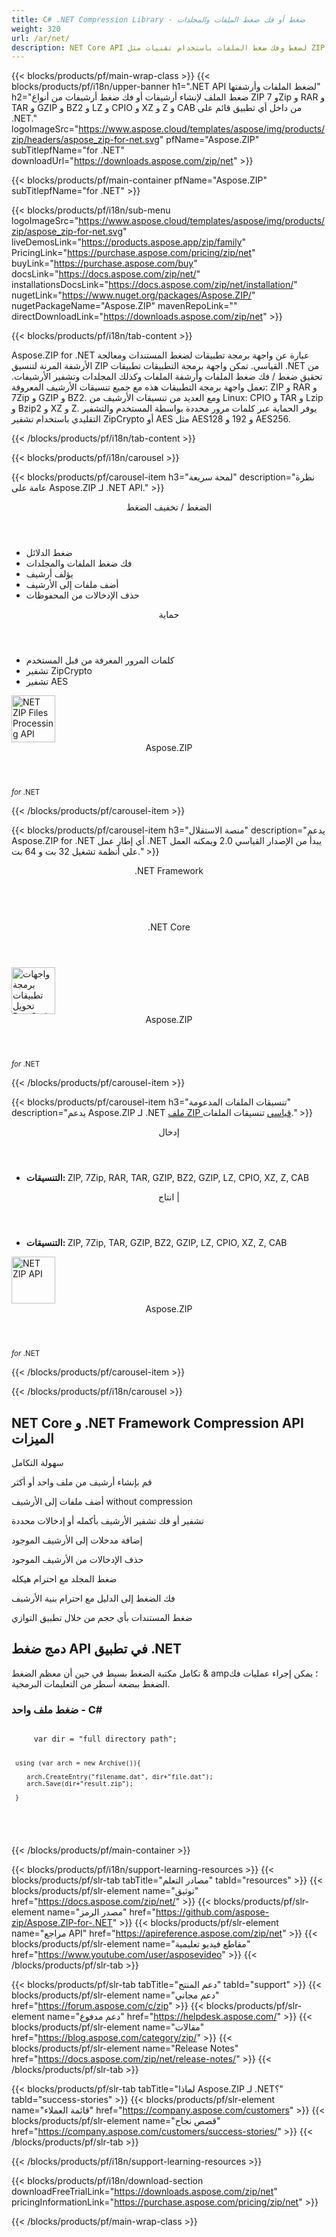 ```yaml
---
title: C# .NET Compression Library - ضغط أو فك ضغط الملفات والمجلدات 
weight: 320
url: /ar/net/ 
description: NET Core API لضغط وفك ضغط الملفات باستخدام تقنيات مثل ZIP TAR GZIP BZ2.
---
```


{{< blocks/products/pf/main-wrap-class >}}
{{< blocks/products/pf/i18n/upper-banner h1=".NET API لضغط الملفات وأرشفتها" h2="ضغط الملف لإنشاء أرشيفات أو فك ضغط أرشيفات من أنواع ZIP و 7Zip و RAR و TAR و GZIP و BZ2 و LZ و CPIO و XZ و Z و CAB من داخل أي تطبيق قائم على .NET." logoImageSrc="https://www.aspose.cloud/templates/aspose/img/products/zip/headers/aspose_zip-for-net.svg" pfName="Aspose.ZIP" subTitlepfName="for .NET" downloadUrl="https://downloads.aspose.com/zip/net" >}}

{{< blocks/products/pf/main-container pfName="Aspose.ZIP" subTitlepfName="for .NET" >}}

{{< blocks/products/pf/i18n/sub-menu logoImageSrc="https://www.aspose.cloud/templates/aspose/img/products/zip/aspose_zip-for-net.svg" liveDemosLink="https://products.aspose.app/zip/family" PricingLink="https://purchase.aspose.com/pricing/zip/net" buyLink="https://purchase.aspose.com/buy" docsLink="https://docs.aspose.com/zip/net/" installationsDocsLink="https://docs.aspose.com/zip/net/installation/" nugetLink="https://www.nuget.org/packages/Aspose.ZIP/" nugetPackageName="Aspose.ZIP" mavenRepoLink="" directDownloadLink="https://downloads.aspose.com/zip/net" >}}

{{< blocks/products/pf/i18n/tab-content >}}
<p>Aspose.ZIP for .NET عبارة عن واجهة برمجة تطبيقات لضغط المستندات ومعالجة الأرشفة المرنة لتنسيق ZIP القياسي. تمكن واجهة برمجة التطبيقات تطبيقات .NET من تحقيق ضغط / فك ضغط الملفات وأرشفة الملفات وكذلك المجلدات وتشفير الأرشيفات. تعمل واجهة برمجة التطبيقات هذه مع جميع تنسيقات الأرشيف المعروفة: ZIP و RAR و 7Zip و GZIP و BZ2. ومع العديد من تنسيقات الأرشيف من Linux: CPIO و TAR و Lzip و Bzip2 و XZ و Z. يوفر الحماية عبر كلمات مرور محددة بواسطة المستخدم والتشفير التقليدي باستخدام تشفير ZipCrypto أو AES مثل AES128 و 192 و AES256.</p>

{{< /blocks/products/pf/i18n/tab-content >}}

<!--Diagrams Start-->
{{< blocks/products/pf/i18n/carousel >}}

{{< blocks/products/pf/carousel-item h3="لمحة سريعة" description="نظرة عامة على Aspose.ZIP لـ .NET API." >}}
<div class="diagram1 d1-net">
 <div class="d1-row">
  <div class="d1-col d1-left">
   <header>
    <i class="fa fa-file-archive-o">
    </i>
    الضغط / تخفيف الضغط
   </header>
   <ul>
    <li>
     ضغط الدلائل
    </li>
    <li>
     فك ضغط الملفات والمجلدات
    </li>
    <li>
     يؤلف أرشيف
    </li>
    <li>
     أضف ملفات إلى الأرشيف
    </li>
    <li>
     حذف الإدخالات من المحفوظات
    </li>
   </ul>
  </div>
  <!--/left-->
  <div class="d1-col d1-right">
   <header>
    <i class="fa fa-lock">
    </i>
    حماية
   </header>
   <ul>
    <li>
     كلمات المرور المعرفة من قبل المستخدم
    </li>
    <li>
     تشفير ZipCrypto
    </li>
    <li>
     تشفير AES
    </li>
   </ul>
  </div>
  <!--/right-->
 </div>
 <!--/row-->
 <div class="d1-logo">
  <img width="70" height="75" alt="NET ZIP Files Processing API" src="https://www.aspose.cloud/templates/aspose/img/products/zip/aspose_zip-for-net.svg"/>
  <header>
   Aspose.ZIP
  </header>
  <footer>
   <small>
    <em>
     for
    </em>
    .NET
   </small>
  </footer>
 </div>
 <!--/logo-->
</div>

{{< /blocks/products/pf/carousel-item >}}

{{< blocks/products/pf/carousel-item h3="منصة الاستقلال" description="يدعم Aspose.ZIP for .NET أي إطار عمل .NET يبدأ من الإصدار القياسي 2.0 ويمكنه العمل على أنظمة تشغيل 32 بت و 64 بت." >}}
<div class="diagram1 d1-net">
 <div class="d1-row">
  <div class="d1-col d1-left">
  </div>
  <!--/left-->
  <div class="d1-col d1-right">
   <header>
    <i class="fa fa-cubes">
    </i>
    .NET Framework
   </header>
   <br/>
   <header>
    <i class="fa fa-cubes">
    </i>
    .NET Core
   </header>
  </div>
  <!--/right-->
 </div>
 <!--/row-->
 <div class="d1-logo">
  <img width="70" height="75" alt="واجهات برمجة تطبيقات تحويل PostScript" src="https://www.aspose.cloud/templates/aspose/img/products/zip/aspose_zip-for-net.svg"/>
  <header>
   Aspose.ZIP
  </header>
  <footer>
   <small>
    <em>
     for
    </em>
    .NET
   </small>
  </footer>
 </div>
 <!--/logo-->
</div>

{{< /blocks/products/pf/carousel-item >}}

{{< blocks/products/pf/carousel-item h3="تنسيقات الملفات المدعومة" description="يدعم Aspose.ZIP لـ .NET [ملف ZIP قياسي](https://docs.aspose.com/zip/net/supported-file-formats/)  تنسيقات الملفات." >}}
<div class="diagram1 d2 d1-net">
 <div class="d1-row">
  <div class="d1-col d1-left">
   <header>
    <i class="fa fa-long-arrow-down">
    </i>
    إدخال
   </header>
   <ul>
    <li>
     <strong>
      التنسيقات:
     </strong>
     ZIP, 7Zip, RAR, TAR, GZIP, BZ2, GZIP, LZ, CPIO, XZ, Z, CAB
    </li>
   </ul>
  </div>
  <!--/left-->
  <div class="d1-col d1-right">
   <header>
    <i class="fa fa-mail-forward">
    </i>
    انتاج |
   </header>
   <ul>
    <li>
     <strong>
      التنسيقات:
     </strong>
     ZIP, 7Zip, TAR, GZIP, BZ2, GZIP, LZ, CPIO, XZ, Z, CAB
    </li>
   </ul>
  </div>
  <!--/right-->
 </div>
 <!--/row-->
 <div class="d1-logo">
  <img width="70" height="75" alt="NET ZIP API" src="https://www.aspose.cloud/templates/aspose/img/products/zip/aspose_zip-for-net.svg"/>
  <header>
   Aspose.ZIP
  </header>
  <footer>
   <small>
    <em>
     for
    </em>
    .NET
   </small>
  </footer>
 </div>
 <!--/logo-->
</div>

{{< /blocks/products/pf/carousel-item >}}

{{< /blocks/products/pf/i18n/carousel >}}
<!--Diagrams End-->

<!--Feature-section Start-->
<div class="container-fluid features-section bg-gray singleproduct">
 <a class="anchor" id="features" name="features">
 </a>
 <div class="row">
  <div class="container">
   <h2 class="pr-ft">
    NET Core و .NET Framework Compression API الميزات
   </h2>
   <p>
   </p>
   <div class="col-lg-4">
    <em class="fa fa-puzzle-piece ico-blue fa-2x col-lg-2">
    </em>
    <p class="col-lg-10">
     سهولة التكامل
    </p>
   </div>
   <div class="col-lg-4">
    <em class="fa fa-upload ico-blue fa-2x col-lg-2">
    </em>
    <p class="col-lg-10">
     قم بإنشاء أرشيف من ملف واحد أو أكثر
    </p>
   </div>
   <div class="col-lg-4">
    <em class="fa fa-database ico-blue fa-2x col-lg-2">
    </em>
    <p class="col-lg-10">
     أضف ملفات إلى الأرشيف without compression
    </p>
   </div>
   <div class="col-lg-4">
    <em class="fa fa-archive ico-blue fa-2x col-lg-2">
    </em>
    <p class="col-lg-10">
     تشفير أو فك تشفير الأرشيف بأكمله أو إدخالات محددة
    </p>
   </div>
   <div class="col-lg-4">
    <em class="fa fa-plus-circle ico-blue fa-2x col-lg-2">
    </em>
    <p class="col-lg-10">
     إضافة مدخلات إلى الأرشيف الموجود
    </p>
   </div>
   <div class="col-lg-4">
    <em class="fa fa-remove ico-blue fa-2x col-lg-2">
    </em>
    <p class="col-lg-10">
     حذف الإدخالات من الأرشيف الموجود
    </p>
   </div>
   <div class="col-lg-4">
    <em class="fa fa-file-archive-o ico-blue fa-2x col-lg-2">
    </em>
    <p class="col-lg-10">
     ضغط المجلد مع احترام هيكله
    </p>
   </div>
   <div class="col-lg-4">
    <em class="fa fa-folder-open ico-blue fa-2x col-lg-2">
    </em>
    <p class="col-lg-10">
     فك الضغط إلى الدليل مع احترام بنية الأرشيف
    </p>
   </div>
   <div class="col-lg-4">
    <em class="fa fa-file-archive-o ico-blue fa-2x col-lg-2">
    </em>
    <p class="col-lg-10">
     ضغط المستندات بأي حجم من خلال تطبيق التوازي
    </p>
   </div>
   <div class="col-lg-12">
    <h2 class="h2title">
     دمج ضغط API في تطبيق .NET
    </h2>
    <p>
     تكامل مكتبة الضغط بسيط في حين أن معظم الضغط & amp؛ يمكن إجراء عمليات فك الضغط ببضعة أسطر من التعليمات البرمجية.
    </p>
    <div class="codeblock" id="code">
     <h3>
      ضغط ملف واحد - C#
     </h3>
     <pre><code class="cs">
     var dir = "full directory path";

     using (var arch = new Archive()){

        arch.CreateEntry("filename.dat", dir+"file.dat");
        arch.Save(dir+"result.zip");

     } 
   </code>
   </pre>
   </div>
   </div>
   <!-- <div class="col-lg-12">

<h2 class="h2title">Supress Errors during Conversion Process</h2>

<p>Aspose.EPS for .NET allows to supress errors for the conversion process in a way that errors are stored in an enumeration to be reviewed later. .NET developers can use the API to automate scenarios that may help them on their way.</p>

</div> -->
  </div>
 </div>
</div>
<!--Feature-section End-->

{{< /blocks/products/pf/main-container >}}


{{< blocks/products/pf/i18n/support-learning-resources >}}
{{< blocks/products/pf/slr-tab tabTitle="مصادر التعلم" tabId="resources" >}}
{{< blocks/products/pf/slr-element name="توثيق" href="https://docs.aspose.com/zip/net/" >}}
{{< blocks/products/pf/slr-element name="مصدر الرمز" href="https://github.com/aspose-zip/Aspose.ZIP-for-.NET" >}}
{{< blocks/products/pf/slr-element name="مراجع API" href="https://apireference.aspose.com/zip/net" >}}
{{< blocks/products/pf/slr-element name="مقاطع فيديو تعليمية" href="https://www.youtube.com/user/asposevideo" >}}
{{< /blocks/products/pf/slr-tab >}}

{{< blocks/products/pf/slr-tab tabTitle="دعم المنتج" tabId="support" >}}
{{< blocks/products/pf/slr-element name="دعم مجاني" href="https://forum.aspose.com/c/zip" >}}
{{< blocks/products/pf/slr-element name="دعم مدفوع" href="https://helpdesk.aspose.com/" >}}
{{< blocks/products/pf/slr-element name="مقالات" href="https://blog.aspose.com/category/zip/" >}}
{{< blocks/products/pf/slr-element name="Release Notes" href="https://docs.aspose.com/zip/net/release-notes/" >}}
{{< /blocks/products/pf/slr-tab >}}

{{< blocks/products/pf/slr-tab tabTitle="لماذا Aspose.ZIP لـ .NET؟" tabId="success-stories" >}}
{{< blocks/products/pf/slr-element name="قائمة العملاء" href="https://company.aspose.com/customers" >}}
{{< blocks/products/pf/slr-element name="قصص نجاح" href="https://company.aspose.com/customers/success-stories/" >}}
{{< /blocks/products/pf/slr-tab >}}

{{< /blocks/products/pf/i18n/support-learning-resources >}}

{{< blocks/products/pf/i18n/download-section downloadFreeTrialLink="https://downloads.aspose.com/zip/net" pricingInformationLink="https://purchase.aspose.com/pricing/zip/net" >}}


{{< /blocks/products/pf/main-wrap-class >}}

